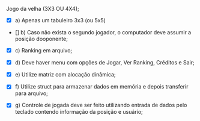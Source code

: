 Jogo da velha (3X3 OU 4X4);

- [x] a) Apenas um tabuleiro 3x3 (ou 5x5)
- [] b) Caso não exista o segundo jogador, o computador deve assumir a posição dooponente;
- [x] c) Ranking em arquivo;
- [x] d) Deve haver menu com opções de Jogar, Ver Ranking, Créditos e Sair;
- [x] e) Utilize matriz com alocação dinâmica;
- [x] f) Utilize struct para armazenar dados em memória e depois transferir para arquivo;
- [x] g) Controle de jogada deve ser feito utilizando entrada de dados pelo teclado contendo informação da posição e usuário;

